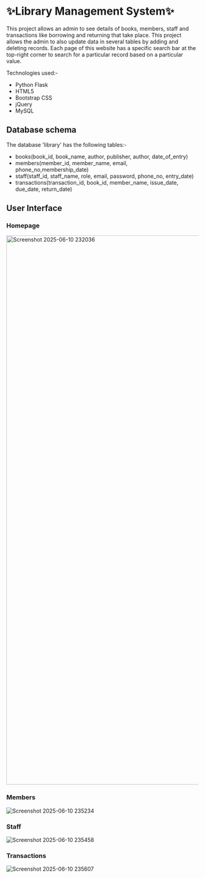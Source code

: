 # ✨Library Management System✨
This project allows an admin to see details of books, members, staff and transactions like borrowing and returning that take place.
This project allows the admin to also update data in several tables by adding and deleting records.
Each page of this website has a specific search bar at the top-right corner to search for a particular record based on a particular value.

Technologies used:-
* Python Flask
* HTML5
* Bootstrap CSS
* jQuery
* MySQL

## Database schema
The database 'library' has the following tables:-
* books(book_id, book_name, author, publisher, author, date_of_entry)
* members(member_id, member_name, email, phone_no,membership_date)
* staff(staff_id, staff_name, role, email, password, phone_no, entry_date)
* transactions(transaction_id, book_id, member_name, issue_date, due_date, return_date)

## User Interface
### Homepage
<img width=1437 alt='Screenshot 2025-06-10 232036' src='https://github.com/user-attachments/assets/f3676905-bebb-48dd-a6da-c0ce6774f793'>

### Members
![Screenshot 2025-06-10 235234](https://github.com/user-attachments/assets/56009b11-e98a-4e69-b14d-e6b0f94f6863)

### Staff
![Screenshot 2025-06-10 235458](https://github.com/user-attachments/assets/326a38d0-87a1-402f-a74f-07eb26f6e56d)


### Transactions
![Screenshot 2025-06-10 235607](https://github.com/user-attachments/assets/ca5274d5-619c-4666-855b-88c680f3a09f)



<!--![Screenshot 2025-06-10 232036](https://github.com/user-attachments/assets/f3676905-bebb-48dd-a6da-c0ce6774f793)

**Udit-Mahesh/Udit-Mahesh** is a ✨ _special_ ✨ repository because its `README.md` (this file) appears on your GitHub profile.

Here are some ideas to get you started:

- 🔭 I’m currently working on ...
- 🌱 I’m currently learning ...
- 👯 I’m looking to collaborate on ...
- 🤔 I’m looking for help with ...
- 💬 Ask me about ...
- 📫 How to reach me: ...
- 😄 Pronouns: ...
- ⚡ Fun fact: ...
-->
